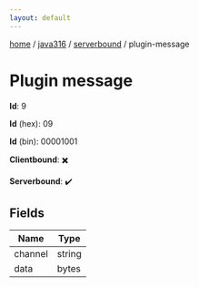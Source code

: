 ```yaml
---
layout: default
---
```


[home](/)  /  [java316](/protocol/java316)  /  [serverbound](/protocol/java316/serverbound)  /  plugin-message

# Plugin message

**Id**: 9

**Id** (hex): 09

**Id** (bin): 00001001

**Clientbound**: ✖️

**Serverbound**: ✔️

## Fields

Name | Type
---|---
channel | string
data | bytes

